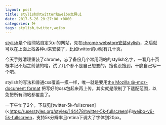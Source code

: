 ```yaml
---
layout: post
title: stylish的twitter和weibo宽屏ui
date: 2017-5-26 20:27:00 +0800
categories: 好
tags: stylish,twitter,weibo
---
```


[stylish](http://userstyles.org)是个给网站自定义ui的网站，先在[chrome webstore安装stylish](https://chrome.google.com/webstore/detail/stylish-custom-themes-for/fjnbnpbmkenffdnngjfgmeleoegfcffe)，之后就可以在上面上找各种ui来安装了，比如twitter的ui就有几十页。

今天手贱清理重装了chrome，忘了备份几个常用网站的stylish名字，一看几十页根本记不起之前装的啥，试了几个都不是自己想要的，搜也没搜到，干脆自己写一个吧。

stylish的写法和普通css覆盖一摸一样，唯一就是要用[the Mozilla @-moz-document format](https://github.com/stylish-userstyles/stylish/wiki/Applying-styles-to-specific-sites) 把写好的css包起来再上传，其实就是限制了下适配范围，以免把所有网站都覆盖了。

一下午忙了2个，下载见[twitter-5k-fullscreen](<https://userstyles.org/styles/144478/twitter-5k-fullscreen)和[weibo-v6-5k-fullscreen](https://userstyles.org/styles/144491/weibo-v6-5k-fullscreen)，支持5k分辨率且retina下调大了字体到20px。
















